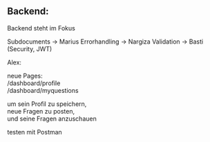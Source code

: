 <!-- ## Frontend:

Homepage Design (Navbar plus Logo und Anmelde- und Registrierungsfeld) <br>
Profile-component für /dashboard/profile <br>
und /dashboard <br>
Createquestion-component für /dashboard/createquestion <br>
MyQuestions-component für /dashboard/myquestions <br> -->

## Backend:

Backend steht im Fokus

Subdocuments -> Marius
Errorhandling -> Nargiza
Validation -> Basti
(Security, JWT)

Alex:

neue Pages: <br>
/dashboard/profile <br>
/dashboard/myquestions <br>

um sein Profil zu speichern, <br>
neue Fragen zu posten, <br>
und seine Fragen anzuschauen <br>

testen mit Postman
